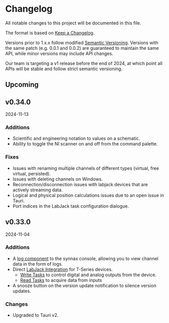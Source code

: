 # Changelog

All notable changes to this project will be documented in this file.

The format is based on [Keep a Changelog](https://keepachangelog.com/en/1.1.0/).

Versions prior to 1.x.x follow modified [Semantic Versioning](https://semver.org/spec/v2.0.0.html).
Versions with the same patch (e.g. 0.0.1 and 0.0.2) are guaranteed to maintain the same API, while minor versions may include API changes.

Our team is targeting a v1 release before the end of 2024, at which point all APIs will be stable and follow strict semantic versioning.

## Upcoming

## v0.34.0

2024-11-13

### Additions

- Scientific and engineering notation to values on a schematic.
- Ability to toggle the NI scanner on and off from the command palette.

### Fixes

- Issues with renaming multiple channels of different types (virtual, free virtual, persisted).
- Issues with deleting channels on Windows.
- Reconnection/disconnection issues with labjack devices that are actively streaming data.
- Logical and physical position calculations issues due to an open issue in Tauri.
- Port indices in the LabJack task configuration dialogue.

## v0.33.0

2024-11-04

### Additions

- A [log component](https://docs-1qlj556hd-synnax.vercel.app/reference/console/logs) to the synnax console, allowing you to view channel data in the form of logs.
- Direct [LabJack Integration](https://docs-1qlj556hd-synnax.vercel.app/reference/device-drivers/labjack) for T-Series devices.
  - [Write Tasks](https://docs-1qlj556hd-synnax.vercel.app/reference/device-drivers/labjack/write-task) to control digital and analog outputs from the device.
  - [Read Tasks](https://docs-1qlj556hd-synnax.vercel.app/reference/device-drivers/labjack/read-task) to acquire data from inputs
- A snooze button on the version update notification to silence version updates.

### Changes

- Upgraded to Tauri v2.
